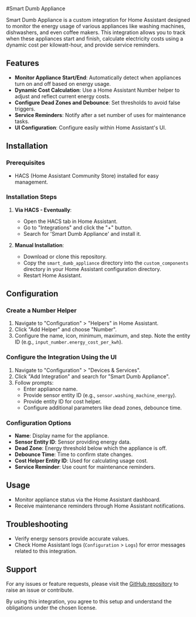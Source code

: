 #Smart Dumb Appliance

Smart Dumb Appliance is a custom integration for Home Assistant designed to monitor the energy usage of various appliances like washing machines, dishwashers, and even coffee makers. This integration allows you to track when these appliances start and finish, calculate electricity costs using a dynamic cost per kilowatt-hour, and provide service reminders.

## Features

- **Monitor Appliance Start/End**: Automatically detect when appliances turn on and off based on energy usage.
- **Dynamic Cost Calculation**: Use a Home Assistant Number helper to adjust and reflect current energy costs.
- **Configure Dead Zones and Debounce**: Set thresholds to avoid false triggers.
- **Service Reminders**: Notify after a set number of uses for maintenance tasks.
- **UI Configuration**: Configure easily within Home Assistant's UI.

## Installation

### Prerequisites
- HACS (Home Assistant Community Store) installed for easy management.

### Installation Steps

1. **Via HACS - Eventually**:
    - Open the HACS tab in Home Assistant.
    - Go to "Integrations" and click the "+" button.
    - Search for 'Smart Dumb Appliance' and install it.

2. **Manual Installation**:
    - Download or clone this repository.
    - Copy the `smart_dumb_appliance` directory into the `custom_components` directory in your Home Assistant configuration directory.
    - Restart Home Assistant.

## Configuration

### Create a Number Helper

1. Navigate to "Configuration" > "Helpers" in Home Assistant.
2. Click "Add Helper" and choose "Number".
3. Configure the name, icon, minimum, maximum, and step. Note the entity ID (e.g., `input_number.energy_cost_per_kwh`).

### Configure the Integration Using the UI

1. Navigate to "Configuration" > "Devices & Services".
2. Click "Add Integration" and search for "Smart Dumb Appliance".
3. Follow prompts:
   - Enter appliance name.
   - Provide sensor entity ID (e.g., `sensor.washing_machine_energy`).
   - Provide entity ID for cost helper.
   - Configure additional parameters like dead zones, debounce time.

### Configuration Options

- **Name**: Display name for the appliance.
- **Sensor Entity ID**: Sensor providing energy data.
- **Dead Zone**: Energy threshold below which the appliance is off.
- **Debounce Time**: Time to confirm state changes.
- **Cost Helper Entity ID**: Used for calculating usage cost.
- **Service Reminder**: Use count for maintenance reminders.

## Usage

- Monitor appliance status via the Home Assistant dashboard.
- Receive maintenance reminders through Home Assistant notifications.

## Troubleshooting

- Verify energy sensors provide accurate values.
- Check Home Assistant logs (`Configuration` > `Logs`) for error messages related to this integration.

## Support

For any issues or feature requests, please visit the [GitHub repository](https://github.com/boringkraken/HA-Smart-Dumb-Appliances) to raise an issue or contribute.

By using this integration, you agree to this setup and understand the obligations under the chosen license.
